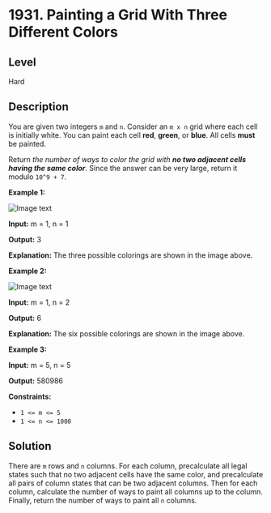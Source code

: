 # 1931. Painting a Grid With Three Different Colors
## Level
Hard

## Description
You are given two integers `m` and `n`. Consider an `m x n` grid where each cell is initially white. You can paint each cell **red**, **green**, or **blue**. All cells **must** be painted.

Return *the number of ways to color the grid with **no two adjacent cells having the same color***. Since the answer can be very large, return it modulo `10^9 + 7`.

**Example 1:**

![Image text](https://assets.leetcode.com/uploads/2021/06/22/colorthegrid.png)

**Input:** m = 1, n = 1

**Output:** 3

**Explanation:** The three possible colorings are shown in the image above.

**Example 2:**

![Image text](https://assets.leetcode.com/uploads/2021/06/22/copy-of-colorthegrid.png)

**Input:** m = 1, n = 2

**Output:** 6

**Explanation:** The six possible colorings are shown in the image above.

**Example 3:**

**Input:** m = 5, n = 5

**Output:** 580986

**Constraints:**

* `1 <= m <= 5`
* `1 <= n <= 1000`

## Solution
There are `m` rows and `n` columns. For each column, precalculate all legal states such that no two adjacent cells have the same color, and precalculate all pairs of column states that can be two adjacent columns. Then for each column, calculate the number of ways to paint all columns up to the column. Finally, return the number of ways to paint all `n` columns.
